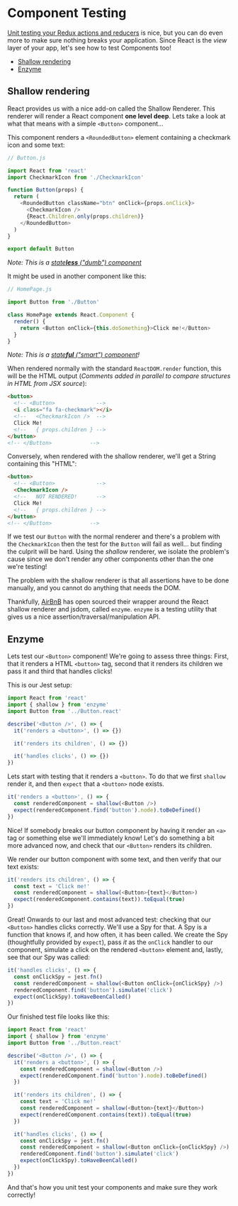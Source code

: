 # Component Testing

[Unit testing your Redux actions and reducers](testing/unit-testing.md) is nice, but you
can do even more to make sure nothing breaks your application. Since React is
the _view_ layer of your app, let's see how to test Components too!

<!-- TOC depthFrom:2 depthTo:6 withLinks:1 updateOnSave:1 orderedList:0 -->

- [Shallow rendering](#shallow-rendering)
- [Enzyme](#enzyme)

<!-- /TOC -->

## Shallow rendering

React provides us with a nice add-on called the Shallow Renderer. This renderer
will render a React component **one level deep**. Lets take a look at what that
means with a simple `<Button>` component...

This component renders a `<RoundedButton>` element containing a checkmark icon and some
text:

```javascript
// Button.js

import React from 'react'
import CheckmarkIcon from './CheckmarkIcon'

function Button(props) {
  return (
    <RoundedButton className="btn" onClick={props.onClick}>
      <CheckmarkIcon />
      {React.Children.only(props.children)}
    </RoundedButton>
  )
}

export default Button
```

_Note: This is a [state**less** ("dumb") component](js-readme.html#architecture-components-and-containers)_

It might be used in another component like this:

```javascript
// HomePage.js

import Button from './Button'

class HomePage extends React.Component {
  render() {
    return <Button onClick={this.doSomething}>Click me!</Button>
  }
}
```

_Note: This is a [state**ful** ("smart") component](js-readme.html#architecture-components-and-containers)!_

When rendered normally with the standard `ReactDOM.render` function, this will
be the HTML output
(_Comments added in parallel to compare structures in HTML from JSX source_):

```html
<button>
  <!-- <Button>             -->
  <i class="fa fa-checkmark"></i>
  <!--   <CheckmarkIcon />  -->
  Click Me!
  <!--   { props.children } -->
</button>
<!-- </Button>            -->
```

Conversely, when rendered with the shallow renderer, we'll get a String
containing this "HTML":

```html
<button>
  <!-- <Button>             -->
  <CheckmarkIcon />
  <!--   NOT RENDERED!      -->
  Click Me!
  <!--   { props.children } -->
</button>
<!-- </Button>            -->
```

If we test our `Button` with the normal renderer and there's a problem
with the `CheckmarkIcon` then the test for the `Button` will fail as well...
but finding the culprit will be hard. Using the _shallow_ renderer, we isolate
the problem's cause since we don't render any other components other than the
one we're testing!

The problem with the shallow renderer is that all assertions have to be done
manually, and you cannot do anything that needs the DOM.

Thankfully, [AirBnB](https://twitter.com/AirbnbEng) has open sourced their
wrapper around the React shallow renderer and jsdom, called `enzyme`. `enzyme`
is a testing utility that gives us a nice assertion/traversal/manipulation API.

## Enzyme

Lets test our `<Button>` component! We're going to assess three things: First,
that it renders a HTML `<button>` tag, second that it renders its children we
pass it and third that handles clicks!

This is our Jest setup:

```javascript
import React from 'react'
import { shallow } from 'enzyme'
import Button from '../Button.react'

describe('<Button />', () => {
  it('renders a <button>', () => {})

  it('renders its children', () => {})

  it('handles clicks', () => {})
})
```

Lets start with testing that it renders a `<button>`. To do that we first
`shallow` render it, and then `expect` that a `<button>` node exists.

```javascript
it('renders a <button>', () => {
  const renderedComponent = shallow(<Button />)
  expect(renderedComponent.find('button').node).toBeDefined()
})
```

Nice! If somebody breaks our button component by having it render an `<a>` tag
or something else we'll immediately know! Let's do something a bit more advanced
now, and check that our `<Button>` renders its children.

We render our button component with some text, and then verify that our text
exists:

```javascript
it('renders its children', () => {
  const text = 'Click me!'
  const renderedComponent = shallow(<Button>{text}</Button>)
  expect(renderedComponent.contains(text)).toEqual(true)
})
```

Great! Onwards to our last and most advanced test: checking that our `<Button>` handles clicks correctly. We'll use a Spy for that. A Spy is a
function that knows if, and how often, it has been called. We create the Spy
(thoughtfully provided by `expect`), pass _it_ as the `onClick` handler to our
component, simulate a click on the rendered `<button>` element and, lastly,
see that our Spy was called:

```javascript
it('handles clicks', () => {
  const onClickSpy = jest.fn()
  const renderedComponent = shallow(<Button onClick={onClickSpy} />)
  renderedComponent.find('button').simulate('click')
  expect(onClickSpy).toHaveBeenCalled()
})
```

Our finished test file looks like this:

```javascript
import React from 'react'
import { shallow } from 'enzyme'
import Button from '../Button.react'

describe('<Button />', () => {
  it('renders a <button>', () => {
    const renderedComponent = shallow(<Button />)
    expect(renderedComponent.find('button').node).toBeDefined()
  })

  it('renders its children', () => {
    const text = 'Click me!'
    const renderedComponent = shallow(<Button>{text}</Button>)
    expect(renderedComponent.contains(text)).toEqual(true)
  })

  it('handles clicks', () => {
    const onClickSpy = jest.fn()
    const renderedComponent = shallow(<Button onClick={onClickSpy} />)
    renderedComponent.find('button').simulate('click')
    expect(onClickSpy).toHaveBeenCalled()
  })
})
```

And that's how you unit test your components and make sure they work correctly!
